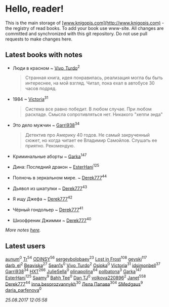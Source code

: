 # Hello, reader!
This is the main storage of [www.knigopis.com](http://www.knigopis.com) - the registry of read books.
To add your book use www-site. All changes are committed and synchronized with this git repository.
Do not use pull requests to make changes here.


## Latest books with notes
* Люди в красном ~ [Vivo_Turdo](users/115/115154203761453486437-google)<sup>2</sup>
    > Странная книга, идея понравилась, реализация могла бы быть интереснее, на мой взгляд. Читал, пока ехал в автобусе 30 часов подряд.

* 1984 ~ [Victoria](users/113/113794223924688167852-google)<sup>31</sup>
    > Система все равно победит. В любом случае. При любом раскладе. Смысла сопротивляться нет. Никакого "хеппи энда"

* Это дело мужчин ~ [Garri938](users/114/114389869162010721507-google)<sup>34</sup>
    > Детектив про Америку 40 годов. Не самый закрученный сюжет, но когда читает ее Владимир Самойлов. Слушать ее приятно. Рекомендую.

* Криминальные аборты ~ [Garka](users/115/115753719718250012620-google)<sup>147</sup>

* Дина: Последний дракон ~ [EsterHani](users/305/30558181-vkontakte)<sup>125</sup>

* Полночь в зеркальном мире. ~ [Derek777](users/153/15386028-yandex)<sup>44</sup>

* Дьявол из шкатулки ~ [Derek777](users/153/15386028-yandex)<sup>43</sup>

* Я ищу Джефа ~ [Derek777](users/153/15386028-yandex)<sup>42</sup>

* Чёрный гондольер ~ [Derek777](users/153/15386028-yandex)<sup>41</sup>

* Шизофреник Джимми ~ [Derek777](users/153/15386028-yandex)<sup>40</sup>


_More notes [here](latest_books_with_notes.md)._


## Latest users
[aunum](users/256/256113809-yandex)<sup>0</sup> 
[Tr](users/122/12282474-vkontakte)<sup>54</sup> 
[ODINSY](users/100/100978570902186865324-google)<sup>56</sup> 
[sergeybolobaev](users/379/37918255-vkontakte)<sup>23</sup> 
[Lost in Frost](users/103/103293621948650602575-google)<sup>108</sup> 
[geyski](users/221/221959664-vkontakte)<sup>117</sup> 
[darb_el](users/184/184135339-vkontakte)<sup>2</sup> 
[Beaviska](users/102/10202544960024508-facebook)<sup>27</sup> 
[Sean1s](users/117/117610692589681650326-google)<sup>0</sup> 
[Vivo_Turdo](users/115/115154203761453486437-google)<sup>2</sup> 
[Osipka](users/206/2066842540256607-facebook)<sup>0</sup> 
[Victoria](users/113/113794223924688167852-google)<sup>31</sup> 
[idsimonbell](users/380/380554090-vkontakte)<sup>37</sup> 
[Garri938](users/114/114389869162010721507-google)<sup>34</sup> 
[HXT](users/100/100002563462782-facebook)<sup>266</sup> 
[JulieSella](users/118/118258496318783349484-google)<sup>0</sup> 
[plinapolina](users/173/173746684-vkontakte)<sup>64</sup> 
[polbatona](users/217/217731382-twitter)<sup>3</sup> 
[Garka](users/115/115753719718250012620-google)<sup>147</sup> 
[EsterHani](users/305/30558181-vkontakte)<sup>125</sup> 
[Saamy](users/115/115226508-vkontakte)<sup>9</sup> 
[Bahh Tee](users/129/12914691089881846147-mailru)<sup>0</sup> 
[Dan TJ](users/100/100002538519893-facebook)<sup>0</sup> 
[volkova220896](users/708/70865766-vkontakte)<sup>2</sup> 
[Janet](users/108/108113656204404967440-google)<sup>558</sup> 
[Derek777](users/153/15386028-yandex)<sup>44</sup> 
[inna.besprozvannykh](users/733/73323849-yandex)<sup>30</sup> 
[Лела Папава](users/761/76187635-vkontakte)<sup>304</sup> 
[SMedgaus](users/162/162444669-vkontakte)<sup>9</sup> 
[daria_parfenova](users/385/3856663-vkontakte)<sup>0</sup> 


_25.08.2017 12:05:58_
